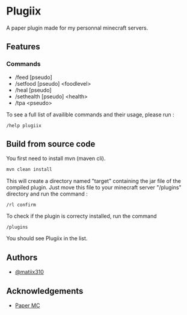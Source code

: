 # Plugiix

A paper plugin made for my personnal minecraft servers.


## Features

### Commands
- /feed [pseudo]
- /setfood [pseudo] \<foodlevel\>
- /heal [pseudo]
- /sethealth [pseudo] \<health\>
- /tpa \<pseudo\>

To see a full list of availible commands and their usage, please run :

```minecraft
/help plugiix
```
## Build from source code

You first need to install mvn (maven cli).

```bash
mvn clean install
```

This will create a directory named "target" containing the jar file of the compiled plugin.
Just move this file to your minecraft server "/plugins" directory and run the command :

```minecraft
/rl confirm
```

To check if the plugin is correcty installed, run the command

```minecraft
/plugins
```

You should see Plugiix in the list.
## Authors

- [@matiix310](https://www.github.com/matiix310)


## Acknowledgements

 - [Paper MC](https://papermc.io/)
